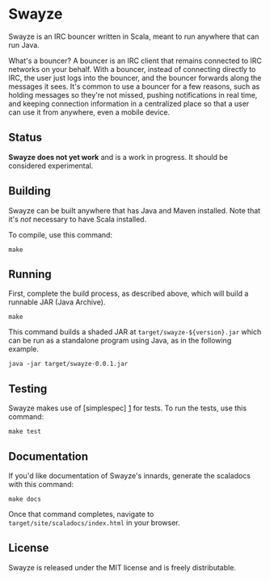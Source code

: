 Swayze
======

Swayze is an IRC bouncer written in Scala, meant to run anywhere that
can run Java.

What's a bouncer? A bouncer is an IRC client that remains connected to
IRC networks on your behalf. With a bouncer, instead of connecting
directly to IRC, the user just logs into the bouncer, and the bouncer
forwards along the messages it sees. It's common to use a bouncer for
a few reasons, such as holding messages so they're not missed, pushing
notifications in real time, and keeping connection information in
a centralized place so that a user can use it from anywhere, even
a mobile device.


Status
------

**Swayze does not yet work** and is a work in progress. It should be
considered experimental.


Building
--------

Swayze can be built anywhere that has Java and Maven installed. Note
that it's _not_ necessary to have Scala installed.

To compile, use this command:

    make


Running
-------

First, complete the build process, as described above, which will build
a runnable JAR (Java Archive).

    make

This command builds a shaded JAR at `target/swayze-${version}.jar` which
can be run as a standalone program using Java, as in the following
example.

    java -jar target/swayze-0.0.1.jar


Testing
-------

Swayze makes use of [simplespec] [1] for tests. To run the tests, use this
command:

    make test


Documentation
-------------

If you'd like documentation of Swayze's innards, generate the scaladocs
with this command:

    make docs

Once that command completes, navigate to
`target/site/scaladocs/index.html` in your browser.


License
-------

Swayze is released under the MIT license and is freely distributable.


[1]: https://github.com/SimpleFinance/simplespec
